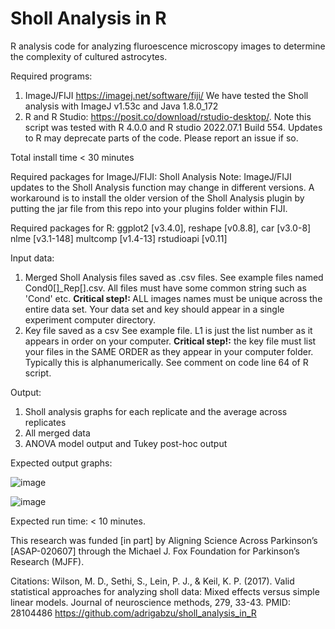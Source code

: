 # Sholl Analysis in R

R analysis code for analyzing fluroescence microscopy images to determine the complexity of cultured astrocytes. 

Required programs:
1. ImageJ/FIJI https://imagej.net/software/fiji/ We have tested the Sholl analysis with ImageJ v1.53c and Java 1.8.0_172
2. R and R Studio: https://posit.co/download/rstudio-desktop/. Note this script was tested with R 4.0.0 and R studio 2022.07.1 Build 554. Updates to R may deprecate parts of the code. Please report an issue if so.

Total install time < 30 minutes

Required packages for ImageJ/FIJI:
Sholl Analysis 
Note: ImageJ/FIJI updates to the Sholl Analysis function may change in different versions. A workaround is to install the older version of the Sholl Analysis plugin by putting the jar file from this repo into your plugins folder within FIJI.

Required packages for R:
ggplot2 [v3.4.0], 
reshape [v0.8.8], 
car [v3.0-8]
nlme [v3.1-148]
multcomp [v1.4-13]
rstudioapi [v0.11]

Input data:
1. Merged Sholl Analysis files saved as .csv files. See example files named Cond0[]_Rep[].csv. All files must have some common string such as 'Cond' etc. <b> Critical step!: </b> ALL images names must be unique across the entire data set. Your data set and key should appear in a single experiment computer directory. 
2. Key file saved as a csv See example file.  L1 is just the list number as it appears in order on your computer. <b> Critical step!:</b> the key file must list your files in the SAME ORDER as they appear in your computer folder. Typically this is alphanumerically. See  comment on code line 64 of R script.

Output:
1. Sholl analysis graphs for each replicate and the average across replicates
2. All merged data
3. ANOVA model output and Tukey post-hoc output

Expected output graphs:

![image](https://user-images.githubusercontent.com/65187156/229165466-c081846f-b0a2-4f03-8e4f-795ebaacd643.png)

![image](https://user-images.githubusercontent.com/65187156/229168426-da42bf14-5421-4b36-b81d-70cc2786746a.png)

Expected run time: < 10 minutes.

This research was funded [in part] by Aligning Science Across Parkinson’s [ASAP-020607] through the Michael J. Fox Foundation for Parkinson’s Research (MJFF).



Citations:
Wilson, M. D., Sethi, S., Lein, P. J., & Keil, K. P. (2017). Valid statistical approaches for analyzing sholl data: Mixed effects versus simple linear models. Journal of neuroscience methods, 279, 33-43. PMID: 28104486
https://github.com/adrigabzu/sholl_analysis_in_R
